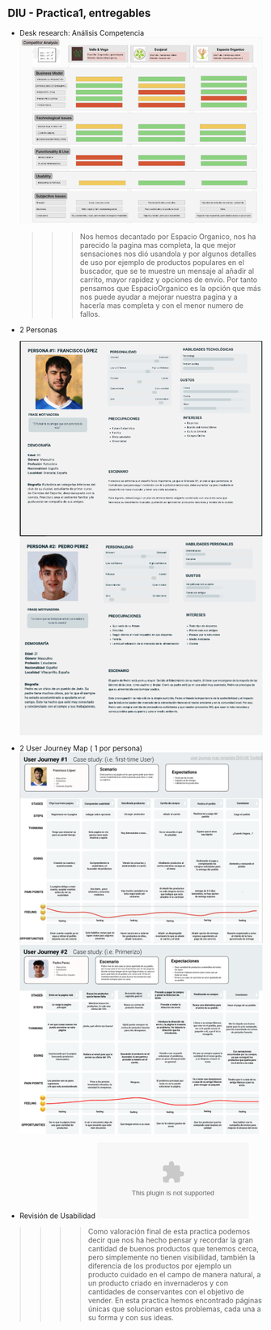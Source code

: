 ## DIU - Practica1, entregables


- Desk research: Análisis Competencia
  ![AC](analisis.png)
  >>> Nos hemos decantado por Espacio Organico, nos ha parecido la pagina mas completa, la que mejor sensaciones nos dió usandola y por algunos detalles de uso por ejemplo de productos populares en el buscador, que se te muestre un mensaje al añadir al carrito, mayor rapidez y opciones de envío.
  >>> Por tanto pensamos que EspacioOrganico es la opción que más nos puede ayudar a mejorar nuestra pagina y a hacerla mas completa y con el menor numero de fallos.
  
- 2 Personas

  ![P1](Persona1.png)
  ![P2](Persona2.png)
  
- 2 User Journey Map  ( 1 por persona)
  ![P1](UserJourney-1.png)
  ![P2](Journey_Map_Persona2.png)
  
- Revisión de Usabilidad
  ![Enlace-A-Usability-Review](Usability-review.xlsx)

>>>> Como valoración final de esta practica podemos decir que nos ha hecho pensar y recordar la gran cantidad de buenos productos que tenemos cerca, pero simplemente no tienen visibilidad, también la diferencia de los productos por ejemplo un producto cuidado en el campo de manera natural, a un producto criado en invernaderos y con cantidades de conservantes con el objetivo de vender.
>>>> En esta practica hemos encontrado páginas únicas que solucionan estos problemas, cada una a su forma y con sus ideas. 
